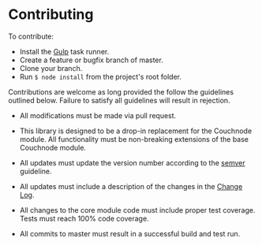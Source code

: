 # Contributing

To contribute:

* Install the [Gulp](http://gulpjs.com/) task runner.
* Create a feature or bugfix branch of master.
* Clone your branch.
* Run `$ node install` from the project's root folder.

Contributions are welcome as long provided the follow the guidelines outlined below.  Failure to satisfy all guidelines will result in rejection.

* All modifications must be made via pull request.

* This library is designed to be a drop-in replacement for the Couchnode module.  All functionality must be non-breaking extensions of the base Couchnode module.

* All updates must update the version number according to the [semver](http://semver.org/) guideline.

* All updates must include a description of the changes in the [Change Log](CHANGELOG.md).

* All changes to the core module code must include proper test coverage.  Tests must reach 100% code coverage.

* All commits to master must result in a successful build and test run.
